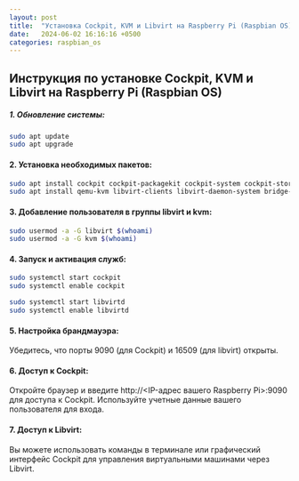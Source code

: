 ```yaml
---
layout: post
title:  "Установка Cockpit, KVM и Libvirt на Raspberry Pi (Raspbian OS)"
date:   2024-06-02 16:16:16 +0500
categories: raspbian_os
--- 
```


## Инструкция по установке Cockpit, KVM и Libvirt на Raspberry Pi (Raspbian OS)


##### 1. Обновление системы:
```bash
sudo apt update
sudo apt upgrade
```
#### 2. Установка необходимых пакетов:
```bash
sudo apt install cockpit cockpit-packagekit cockpit-system cockpit-storaged cockpit-networkmanager cockpit-machines
sudo apt install qemu-kvm libvirt-clients libvirt-daemon-system bridge-utils virtinst
```
#### 3. Добавление пользователя в группы libvirt и kvm:
```bash
sudo usermod -a -G libvirt $(whoami)
sudo usermod -a -G kvm $(whoami)
```
#### 4. Запуск и активация служб:
```bash
sudo systemctl start cockpit
sudo systemctl enable cockpit

sudo systemctl start libvirtd
sudo systemctl enable libvirtd
```
#### 5. Настройка брандмауэра:
Убедитесь, что порты 9090 (для Cockpit) и 16509 (для libvirt) открыты.

#### 6. Доступ к Cockpit:
Откройте браузер и введите http://<IP-адрес вашего Raspberry Pi>:9090 для доступа к Cockpit. Используйте учетные данные вашего пользователя для входа.

#### 7. Доступ к Libvirt:
Вы можете использовать команды в терминале или графический интерфейс Cockpit для управления виртуальными машинами через Libvirt.